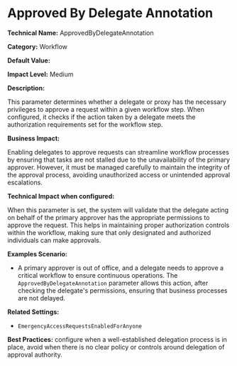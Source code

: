 # Approved By Delegate Annotation

**Technical Name:** ApprovedByDelegateAnnotation

**Category:** Workflow

**Default Value:**

**Impact Level:** Medium

**Description:**

This parameter determines whether a delegate or proxy has the necessary privileges to approve a request within a given workflow step. When configured, it checks if the action taken by a delegate meets the authorization requirements set for the workflow step.

**Business Impact:**

Enabling delegates to approve requests can streamline workflow processes by ensuring that tasks are not stalled due to the unavailability of the primary approver. However, it must be managed carefully to maintain the integrity of the approval process, avoiding unauthorized access or unintended approval escalations.

**Technical Impact when configured:**

When this parameter is set, the system will validate that the delegate acting on behalf of the primary approver has the appropriate permissions to approve the request. This helps in maintaining proper authorization controls within the workflow, making sure that only designated and authorized individuals can make approvals.

**Examples Scenario:**

- A primary approver is out of office, and a delegate needs to approve a critical workflow to ensure continuous operations. The `ApprovedByDelegateAnnotation` parameter allows this action, after checking the delegate's permissions, ensuring that business processes are not delayed.

**Related Settings:** 

- `EmergencyAccessRequestsEnabledForAnyone`

**Best Practices:** configure when a well-established delegation process is in place, avoid when there is no clear policy or controls around delegation of approval authority.